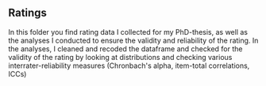 ## Ratings

<p> In this folder you find rating data I collected for my PhD-thesis, as well as the analyses I conducted to ensure the validity and reliability of the rating. In the analyses, I cleaned and recoded the dataframe and checked for the validity of the rating by looking at distributions and checking various interrater-reliability measures (Chronbach's alpha, item-total correlations, ICCs)
